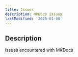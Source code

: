 ```yaml
---
title: Issues
description: MkDocs Issues
lastModified: '2025-01-08'
---
```


## Description

Issues encountered with MKDocs
